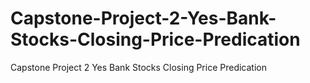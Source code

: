 # Capstone-Project-2-Yes-Bank-Stocks-Closing-Price-Predication
Capstone Project 2 Yes Bank Stocks Closing Price Predication

